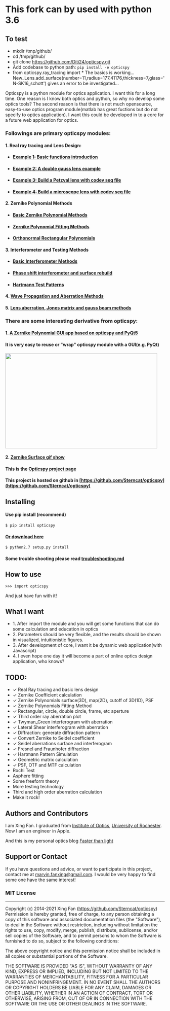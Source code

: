 
# This fork can by used with python 3.6

## To test
* mkdir /tmp/github/
* cd /tmp/github/
* git clone https://github.com/Diti24/opticspy.git
* Add codebase to python path: ```pip install -e opticspy```
* from opticspy.ray_tracing import *
The basics is working...
New_Lens.add_surface(number=11,radius=177.41176,thickness=7,glass='N-SK16_schott')
gives an error to be investigated...

Opticspy is a python module for optics application. I want this for a long time. One reason is I know both optics and python, so why no develop some optics tools? The second reason is that there is not much opensource, easy-to-use optics program module(matlab has great fuctions but do not specify to optics application). I want this could be developed in to a core for a future web application for optics.

### Followings are primary opticspy modules:

#### 1. Real ray tracing and Lens Design:

* #### [Example 1: Basic functions introduction](http://sterncat.github.io/files/Real_Ray_Tracing.html)

* #### [Example 2: A double gauss lens example](http://sterncat.github.io/files/Double_Gauss.html)

* #### [Example 3: Build a Petzval lens with codev seq file](http://sterncat.github.io/files/CodeV_Convertor.html)

* #### [Example 4: Build a microscope lens with codev seq file](http://sterncat.github.io/files/Microscope.html)

#### 2. Zernike Polynomial Methods

* #### [Basic Zernike Polynomial Methods](http://sterncat.github.io/files/Zernike_Polynomial_Method.html)

* #### [Zernike Polynomial Fitting Methods](http://sterncat.github.io/files/Zernike_Polynomial_Fitting_Method.html)

* #### [Orthonormal Rectangular Polynomials](http://sterncat.github.io/files/Orthonormal_Rectangular_Polynomials.html)

#### 3. Interferometer and Testing Methods

* #### [Basic Interferometer Methods](http://sterncat.github.io/files/Interferometer_Method.html)

* #### [Phase shift interferometer and surface rebuild](http://sterncat.github.io/files/PSI.html)

* #### [Hartmann Test Patterns](http://sterncat.github.io/files/Hartmann_Test.html)

#### 4. [Wave Propagation and Aberration Methods](http://sterncat.github.io/files/Diffraction_Method.html)

#### 5. [Lens aberration, Jones matrix and gauss beam methods ](http://sterncat.github.io/files/Other_functions.html)


### There are some interesting derivative from opticspy:

#### 1. [A Zernike Polynomial GUI app based on opticspy and PyQt5](https://github.com/Sterncat/zernikeapp)
#### It is very easy to reuse or "wrap" opticspy module with a GUI(e.g. PyQt)

<p><img src="https://faster-than-light.net/files/panelpic.png" height="300" width="480" /></p>

#### 2. [Zernike Surface gif show](https://faster-than-light.net/files/zernikegif.gif)

#### This is the [Opticspy project page](http://opticspy.org)

#### This project is hosted on github in [https://github.com/Sterncat/opticspy](https://github.com/Sterncat/opticspy)

## Installing
#### Use pip install (recommend)
```
$ pip install opticspy
```
#### [Or download here](http://sterncat.github.io/files/opticspy-0.2.1.tar.gz)

```
$ python2.7 setup.py install
```
#### Some trouble shooting please read [troubleshooting.md](https://github.com/Sterncat/opticspy/blob/master/troubleshooting.md)
## How to use
```
>>> import opticspy
```

And just have fun with it!

## What I want
<ul>
  <li>1. After import the module and you will get some functions that can do some calculation and education in optics</li>
  <li>2. Parameters should be very flexible, and the results should be shown in visualized, intuitionistic figures.</li>
  <li>3. After development of core, I want it be dynamic web application(with Javascript)</li>
  <li>4. I even hope one day it will become a part of online optics design application, who knows?</li>
</ul>

## TODO:
* ✓ Real Ray tracing and basic lens design
* ✓ Zernike Coefficient calculation
* ✓ Zernike Polynomials surface(3D), map(2D), cutoff of 3D(1D), PSF
* ✓ Zernike Polynomials Fitting Method
* ✓ Rectangular, circle, double circle, frame, etc aperture
* ✓ Third order ray aberration plot
* ✓ Twyman_Green interferogram with aberration
* ✓ Lateral Shear interferogram with aberration
* ✓ Diffraction: generate diffraction pattern
* ✓ Convert Zernike to Seidel coefficient
* ✓ Seidel aberrations surface and interferogram
* ✓ Fresnel and Fraunhofer diffraction
* ✓ Hartmann Pattern Simulation
* ✓ Geometric matrix calculation
* ✓ PSF, OTF and MTF calculation
* Rochi Test
* Asphere fitting
* Some freeform theory
* More testing technology
* Third and high order aberration calculation
* Make it rock!


## Authors and Contributors
I am Xing Fan. I graduated from [Institute of Optics](http://www.optics.rochester.edu/), [University of Rochester](http://www.rochester.edu/). Now I am an engineer in Apple.

And this is my personal optics blog [Faster than light](https://faster-than-light.net)

## Support or Contact
If you have questions and advice, or want to participate in this project, contact me at marvin.fanxing@gmail.com. I would be very happy to find some one have the same interest!

### MIT License
-----------

Copyright (c) 2014-2021 Xing Fan (https://github.com/Sterncat/opticspy)
Permission is hereby granted, free of charge, to any person
obtaining a copy of this software and associated documentation
files (the "Software"), to deal in the Software without
restriction, including without limitation the rights to use,
copy, modify, merge, publish, distribute, sublicense, and/or sell
copies of the Software, and to permit persons to whom the
Software is furnished to do so, subject to the following
conditions:

The above copyright notice and this permission notice shall be
included in all copies or substantial portions of the Software.

THE SOFTWARE IS PROVIDED "AS IS", WITHOUT WARRANTY OF ANY KIND,
EXPRESS OR IMPLIED, INCLUDING BUT NOT LIMITED TO THE WARRANTIES
OF MERCHANTABILITY, FITNESS FOR A PARTICULAR PURPOSE AND
NONINFRINGEMENT. IN NO EVENT SHALL THE AUTHORS OR COPYRIGHT
HOLDERS BE LIABLE FOR ANY CLAIM, DAMAGES OR OTHER LIABILITY,
WHETHER IN AN ACTION OF CONTRACT, TORT OR OTHERWISE, ARISING
FROM, OUT OF OR IN CONNECTION WITH THE SOFTWARE OR THE USE OR
OTHER DEALINGS IN THE SOFTWARE.


